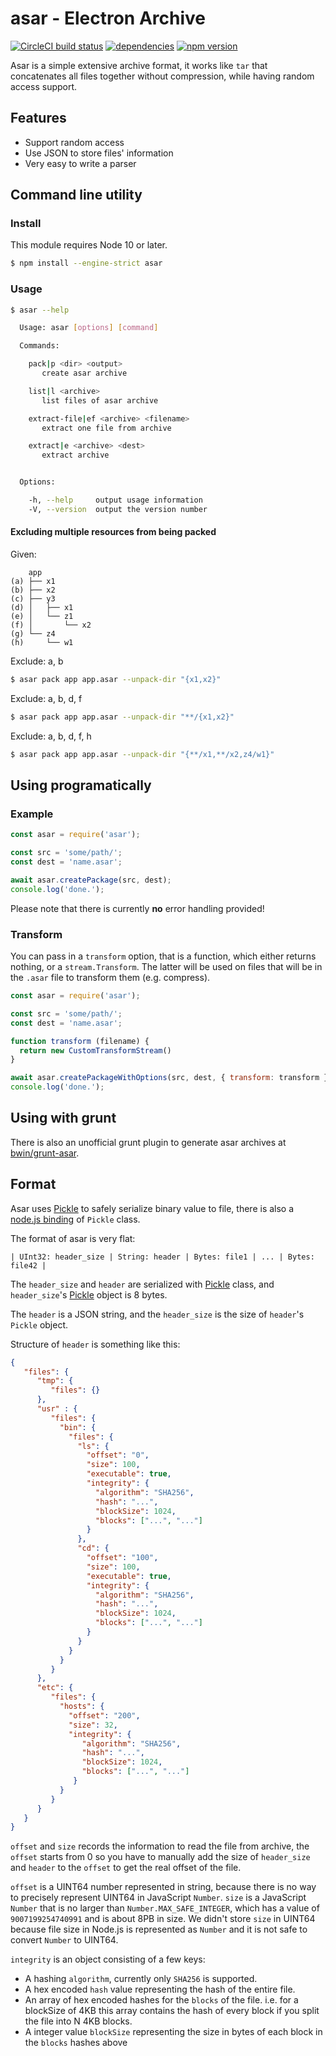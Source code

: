 # asar - Electron Archive

[![CircleCI build status](https://circleci.com/gh/electron/asar/tree/main.svg?style=svg)](https://circleci.com/gh/electron/asar/tree/main)
[![dependencies](http://img.shields.io/david/electron/asar.svg?style=flat-square)](https://david-dm.org/electron/asar)
[![npm version](http://img.shields.io/npm/v/asar.svg?style=flat-square)](https://npmjs.org/package/asar)

Asar is a simple extensive archive format, it works like `tar` that concatenates
all files together without compression, while having random access support.

## Features

* Support random access
* Use JSON to store files' information
* Very easy to write a parser

## Command line utility

### Install

This module requires Node 10 or later.

```bash
$ npm install --engine-strict asar
```

### Usage

```bash
$ asar --help

  Usage: asar [options] [command]

  Commands:

    pack|p <dir> <output>
       create asar archive

    list|l <archive>
       list files of asar archive

    extract-file|ef <archive> <filename>
       extract one file from archive

    extract|e <archive> <dest>
       extract archive


  Options:

    -h, --help     output usage information
    -V, --version  output the version number

```

#### Excluding multiple resources from being packed

Given:
```
    app
(a) ├── x1
(b) ├── x2
(c) ├── y3
(d) │   ├── x1
(e) │   └── z1
(f) │       └── x2
(g) └── z4
(h)     └── w1
```

Exclude: a, b
```bash
$ asar pack app app.asar --unpack-dir "{x1,x2}"
```

Exclude: a, b, d, f
```bash
$ asar pack app app.asar --unpack-dir "**/{x1,x2}"
```

Exclude: a, b, d, f, h
```bash
$ asar pack app app.asar --unpack-dir "{**/x1,**/x2,z4/w1}"
```

## Using programatically

### Example

```javascript
const asar = require('asar');

const src = 'some/path/';
const dest = 'name.asar';

await asar.createPackage(src, dest);
console.log('done.');
```

Please note that there is currently **no** error handling provided!

### Transform
You can pass in a `transform` option, that is a function, which either returns
nothing, or a `stream.Transform`. The latter will be used on files that will be
in the `.asar` file to transform them (e.g. compress).

```javascript
const asar = require('asar');

const src = 'some/path/';
const dest = 'name.asar';

function transform (filename) {
  return new CustomTransformStream()
}

await asar.createPackageWithOptions(src, dest, { transform: transform });
console.log('done.');
```

## Using with grunt

There is also an unofficial grunt plugin to generate asar archives at [bwin/grunt-asar][grunt-asar].

## Format

Asar uses [Pickle][pickle] to safely serialize binary value to file, there is
also a [node.js binding][node-pickle] of `Pickle` class.

The format of asar is very flat:

```
| UInt32: header_size | String: header | Bytes: file1 | ... | Bytes: file42 |
```

The `header_size` and `header` are serialized with [Pickle][pickle] class, and
`header_size`'s [Pickle][pickle] object is 8 bytes.

The `header` is a JSON string, and the `header_size` is the size of `header`'s
`Pickle` object.

Structure of `header` is something like this:

```json
{
   "files": {
      "tmp": {
         "files": {}
      },
      "usr" : {
         "files": {
           "bin": {
             "files": {
               "ls": {
                 "offset": "0",
                 "size": 100,
                 "executable": true,
                 "integrity": {
                   "algorithm": "SHA256",
                   "hash": "...",
                   "blockSize": 1024,
                   "blocks": ["...", "..."]
                 }
               },
               "cd": {
                 "offset": "100",
                 "size": 100,
                 "executable": true,
                 "integrity": {
                   "algorithm": "SHA256",
                   "hash": "...",
                   "blockSize": 1024,
                   "blocks": ["...", "..."]
                 }
               }
             }
           }
         }
      },
      "etc": {
         "files": {
           "hosts": {
             "offset": "200",
             "size": 32,
             "integrity": {
                "algorithm": "SHA256",
                "hash": "...",
                "blockSize": 1024,
                "blocks": ["...", "..."]
              }
           }
         }
      }
   }
}
```

`offset` and `size` records the information to read the file from archive, the
`offset` starts from 0 so you have to manually add the size of `header_size` and
`header` to the `offset` to get the real offset of the file.

`offset` is a UINT64 number represented in string, because there is no way to
precisely represent UINT64 in JavaScript `Number`. `size` is a JavaScript
`Number` that is no larger than `Number.MAX_SAFE_INTEGER`, which has a value of
`9007199254740991` and is about 8PB in size. We didn't store `size` in UINT64
because file size in Node.js is represented as `Number` and it is not safe to
convert `Number` to UINT64.

`integrity` is an object consisting of a few keys:
* A hashing `algorithm`, currently only `SHA256` is supported.
* A hex encoded `hash` value representing the hash of the entire file.
* An array of hex encoded hashes for the `blocks` of the file.  i.e. for a blockSize of 4KB this array contains the hash of every block if you split the file into N 4KB blocks.
* A integer value `blockSize` representing the size in bytes of each block in the `blocks` hashes above

[pickle]: https://chromium.googlesource.com/chromium/src/+/master/base/pickle.h
[node-pickle]: https://www.npmjs.org/package/chromium-pickle
[grunt-asar]: https://github.com/bwin/grunt-asar

